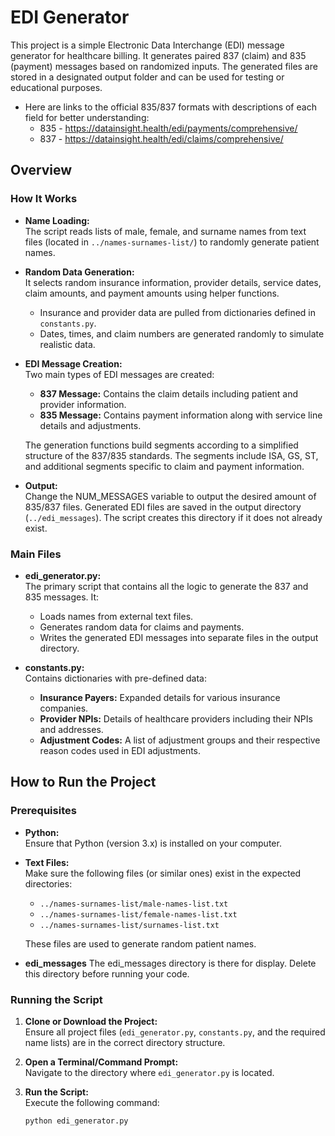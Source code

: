 # EDI Generator

This project is a simple Electronic Data Interchange (EDI) message generator for healthcare billing. It generates paired 837 (claim) and 835 (payment) messages based on randomized inputs. The generated files are stored in a designated output folder and can be used for testing or educational purposes. 

- Here are links to the official 835/837 formats with descriptions of each field for better understanding:     
  - 835 - https://datainsight.health/edi/payments/comprehensive/
  - 837 - https://datainsight.health/edi/claims/comprehensive/

## Overview

### How It Works

- **Name Loading:**  
  The script reads lists of male, female, and surname names from text files (located in `../names-surnames-list/`) to randomly generate patient names.

- **Random Data Generation:**  
  It selects random insurance information, provider details, service dates, claim amounts, and payment amounts using helper functions.  
  - Insurance and provider data are pulled from dictionaries defined in `constants.py`.  
  - Dates, times, and claim numbers are generated randomly to simulate realistic data.

- **EDI Message Creation:**  
  Two main types of EDI messages are created:
  - **837 Message:** Contains the claim details including patient and provider information.
  - **835 Message:** Contains payment information along with service line details and adjustments.
  
  The generation functions build segments according to a simplified structure of the 837/835 standards. The segments include ISA, GS, ST, and additional segments specific to claim and payment information.

- **Output:**  
  Change the NUM_MESSAGES variable to output the desired amount of 835/837 files. Generated EDI files are saved in the output directory (`../edi_messages`). The script creates this directory if it does not already exist. 

### Main Files

- **edi_generator.py:**  
  The primary script that contains all the logic to generate the 837 and 835 messages. It:
  - Loads names from external text files.
  - Generates random data for claims and payments.
  - Writes the generated EDI messages into separate files in the output directory.

- **constants.py:**  
  Contains dictionaries with pre-defined data:
  - **Insurance Payers:** Expanded details for various insurance companies.
  - **Provider NPIs:** Details of healthcare providers including their NPIs and addresses.
  - **Adjustment Codes:** A list of adjustment groups and their respective reason codes used in EDI adjustments.

## How to Run the Project

### Prerequisites

- **Python:**  
  Ensure that Python (version 3.x) is installed on your computer.
- **Text Files:**  
  Make sure the following files (or similar ones) exist in the expected directories:
  - `../names-surnames-list/male-names-list.txt`
  - `../names-surnames-list/female-names-list.txt`
  - `../names-surnames-list/surnames-list.txt`
  
  These files are used to generate random patient names.

- **edi_messages**
  The edi_messages directory is there for display. Delete this directory before running your code.

### Running the Script

1. **Clone or Download the Project:**  
   Ensure all project files (`edi_generator.py`, `constants.py`, and the required name lists) are in the correct directory structure.

2. **Open a Terminal/Command Prompt:**  
   Navigate to the directory where `edi_generator.py` is located.

3. **Run the Script:**  
   Execute the following command:
   ```bash
   python edi_generator.py
